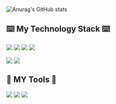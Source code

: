 <!-- # Hi there 👋
I am Jaehyeon Park who is interested in Front-end   
If you want to contact me, Please send me email

 -->


![Anurag's GitHub stats](https://github-readme-stats.vercel.app/api?username=jaehyeon99&count_private=true&theme=cobalt)





 ##  ⌨️ My Technology Stack ⌨️
                             
<a><img src="https://img.shields.io/badge/javascript-%23323330.svg?style=for-the-badge&logo=javascript&logoColor=%23F7DF1E" align="center"/></a>
<a><img src="https://img.shields.io/badge/react-%2320232a.svg?style=for-the-badge&logo=react&logoColor=%2361DAFB" align="center"></a>
<a><img src="https://img.shields.io/badge/Next-black?style=for-the-badge&logo=next.js&logoColor=white" align="center"></a>
<a><img src="https://img.shields.io/badge/typescript-%23007ACC.svg?style=for-the-badge&logo=typescript&logoColor=white" align="center"></a> 
<br/><br/>
<a><img src="https://img.shields.io/badge/tailwindcss-%2338B2AC.svg?style=for-the-badge&logo=tailwind-css&logoColor=white" align="center"></a>
<a><img src="https://img.shields.io/badge/-React%20Query-FF4154?style=for-the-badge&logo=react%20query&logoColor=white" align="center"></a>
</div>

 
## 🔧 MY Tools 🔧 

<a><img src="https://img.shields.io/badge/Visual%20Studio%20Code-0078d7.svg?style=for-the-badge&logo=visual-studio-code&logoColor=white" align="center"></a>
<a><img src="https://img.shields.io/badge/webstorm-143?style=for-the-badge&logo=webstorm&logoColor=white&color=black" align="center"></a>
<a><img src="https://img.shields.io/badge/github-%23121011.svg?style=for-the-badge&logo=github&logoColor=white" align="center"></a>



<!-- 
## My Most Used Languages

[![Top Langs](https://github-readme-stats.vercel.app/api/top-langs/?username=jaehyeon99)](https://github.com/jaehyeon99/github-readme-stats)
 -->


